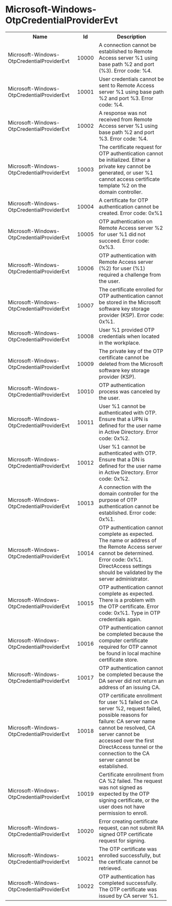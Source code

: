 # Microsoft-Windows-OtpCredentialProviderEvt

<table>
<colgroup><col/><col/><col/></colgroup>
<tr><th>Name</th><th>Id</th><th>Description</th></tr>
<tr><td>Microsoft-Windows-OtpCredentialProviderEvt</td><td>10000</td><td>A connection cannot be established to Remote Access server %1 using base path %2 and port (%3). Error code: %4.</td></tr>
<tr><td>Microsoft-Windows-OtpCredentialProviderEvt</td><td>10001</td><td>User credentials cannot be sent to Remote Access server %1 using base path %2 and port %3. Error code: %4.</td></tr>
<tr><td>Microsoft-Windows-OtpCredentialProviderEvt</td><td>10002</td><td>A response was not received from Remote Access server %1 using base path %2 and port %3. Error code: %4.</td></tr>
<tr><td>Microsoft-Windows-OtpCredentialProviderEvt</td><td>10003</td><td>The certificate request for OTP authentication cannot be initialized. Either a private key cannot be generated, or user %1 cannot access certificate template %2 on the domain controller.</td></tr>
<tr><td>Microsoft-Windows-OtpCredentialProviderEvt</td><td>10004</td><td>A certificate for OTP authentication cannot be created. Error code: 0x%1</td></tr>
<tr><td>Microsoft-Windows-OtpCredentialProviderEvt</td><td>10005</td><td>OTP authentication on Remote Access server %2 for user %1 did not succeed. Error code: 0x%3.</td></tr>
<tr><td>Microsoft-Windows-OtpCredentialProviderEvt</td><td>10006</td><td>OTP authentication with Remote Access server (%2) for user (%1) required a challenge from the user.</td></tr>
<tr><td>Microsoft-Windows-OtpCredentialProviderEvt</td><td>10007</td><td>The certificate enrolled for OTP authentication cannot be stored in the Microsoft software key storage provider (KSP). Error code: 0x%1.</td></tr>
<tr><td>Microsoft-Windows-OtpCredentialProviderEvt</td><td>10008</td><td>User %1 provided OTP credentials when located in the workplace.</td></tr>
<tr><td>Microsoft-Windows-OtpCredentialProviderEvt</td><td>10009</td><td>The private key of the OTP certificate cannot be deleted from the Microsoft software key storage provider (KSP).</td></tr>
<tr><td>Microsoft-Windows-OtpCredentialProviderEvt</td><td>10010</td><td>OTP authentication process was canceled by the user.</td></tr>
<tr><td>Microsoft-Windows-OtpCredentialProviderEvt</td><td>10011</td><td>User %1 cannot be authenticated with OTP. Ensure that a UPN is defined for the user name in Active Directory. Error code: 0x%2.</td></tr>
<tr><td>Microsoft-Windows-OtpCredentialProviderEvt</td><td>10012</td><td>User %1 cannot be authenticated with OTP. Ensure that a DN is defined for the user name in Active Directory. Error code: 0x%2.</td></tr>
<tr><td>Microsoft-Windows-OtpCredentialProviderEvt</td><td>10013</td><td>A connection with the domain controller for the purpose of OTP authentication cannot be established. Error code: 0x%1.</td></tr>
<tr><td>Microsoft-Windows-OtpCredentialProviderEvt</td><td>10014</td><td>OTP authentication cannot complete as expected. The name or address of the Remote Access server cannot be determined.  Error code: 0x%1. DirectAccess settings should be validated by the server administrator.</td></tr>
<tr><td>Microsoft-Windows-OtpCredentialProviderEvt</td><td>10015</td><td>OTP authentication cannot complete as expected. There is a problem with the OTP certificate. Error code: 0x%1. Type in OTP credentials again.</td></tr>
<tr><td>Microsoft-Windows-OtpCredentialProviderEvt</td><td>10016</td><td>OTP authentication cannot be completed because the computer certificate required for OTP cannot be found in local machine certificate store.</td></tr>
<tr><td>Microsoft-Windows-OtpCredentialProviderEvt</td><td>10017</td><td>OTP authentication cannot be completed because the DA server did not return an address of an issuing CA.</td></tr>
<tr><td>Microsoft-Windows-OtpCredentialProviderEvt</td><td>10018</td><td>OTP certificate enrollment for user %1 failed on CA server %2, request failed, possible reasons for failure: CA server name cannot be resolved, CA server cannot be accessed over the first DirectAccess tunnel or the connection to the CA server cannot be established.</td></tr>
<tr><td>Microsoft-Windows-OtpCredentialProviderEvt</td><td>10019</td><td>Certificate enrollment from CA %2 failed. The request was not signed as expected by the OTP signing certificate, or the user does not have permission to enroll.</td></tr>
<tr><td>Microsoft-Windows-OtpCredentialProviderEvt</td><td>10020</td><td>Error creating certificate request, can not submit RA signed OTP certificate request for signing.</td></tr>
<tr><td>Microsoft-Windows-OtpCredentialProviderEvt</td><td>10021</td><td>The OTP certificate was enrolled successfully, but the certificate cannot be retrieved.</td></tr>
<tr><td>Microsoft-Windows-OtpCredentialProviderEvt</td><td>10022</td><td>OTP authentication has completed successfully. The OTP certificate was issued by CA server %1.</td></tr>
</table>
